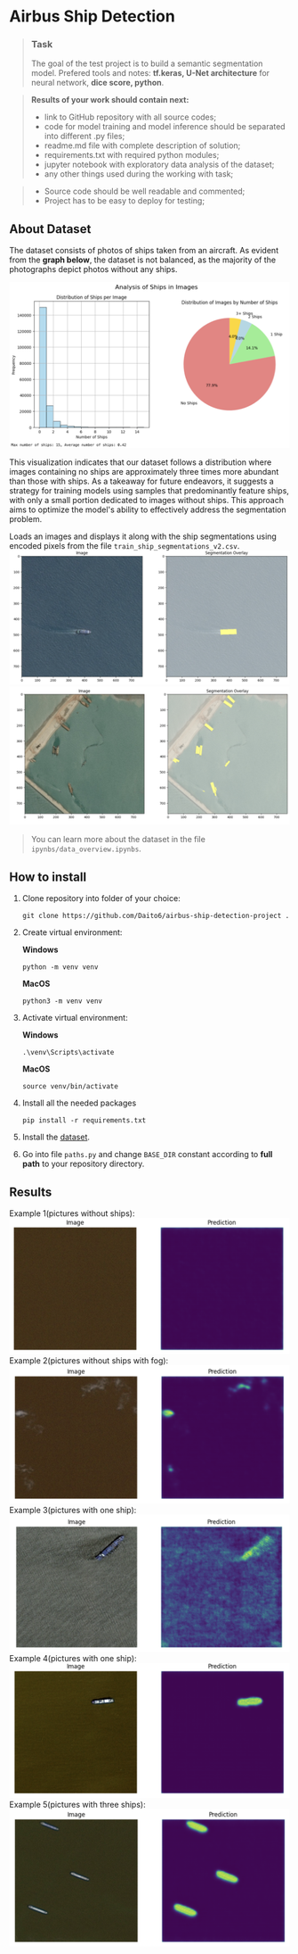 # Airbus Ship Detection

>### Task
> The goal of the test project is to build a semantic segmentation model. Prefered tools and notes: **tf.keras, U-Net architecture** for neural network, **dice score, python**. 

>**Results of your work should contain next:**
>* link to GitHub repository with all source codes;
>* code for model training and model inference should be separated into different .py files;
>* readme.md file with complete description of solution;
>* requirements.txt with required python modules;
>* jupyter notebook with exploratory data analysis of the dataset;
>* any other things used during the working with task;

> * Source code should be well readable and commented;
> * Project has to be easy to deploy for testing;

## About Dataset

The dataset consists of photos of ships taken from an aircraft. As evident from the **graph below**, the dataset is not balanced, as the majority of the photographs depict photos without any ships.

![dataset_analysis](readme_images/dataset_analysis.png)

This visualization indicates that our dataset follows a distribution where images containing no ships are approximately three times more abundant than those with ships. As a takeaway for future endeavors, it suggests a strategy for training models using samples that predominantly feature ships, with only a small portion dedicated to images without ships. This approach aims to optimize the model's ability to effectively address the segmentation problem.

Loads an images and displays it along with the ship segmentations using encoded pixels from the file `train_ship_segmentations_v2.csv`.
![mask_1](readme_images/mask_1.png)
![mask_2](readme_images/mask_2.png)
>You can learn more about the dataset in the file `ipynbs/data_overview.ipynbs`.

## How to install
1. Clone repository into folder of your choice:
   ```
   git clone https://github.com/Daito6/airbus-ship-detection-project .
   ```
2. Create virtual environment:

   **Windows**   
   ```
   python -m venv venv
   ```

   **MacOS**
   ```
   python3 -m venv venv
   ```
3. Activate virtual environment:

   **Windows**
   ```
   .\venv\Scripts\activate
   ```
   
   **MacOS**
   ```
   source venv/bin/activate
   ```
4. Install all the needed packages
    ```
    pip install -r requirements.txt
    ```
5. Install the [dataset](https://www.kaggle.com/c/airbus-ship-detection/data).

6. Go into file `paths.py` and change `BASE_DIR` constant according to **full path** to your repository directory.
## Results
Example 1(pictures without ships): 
![no_ships](readme_images/no_ships.png)
Example 2(pictures without ships with fog): 
![no_ships_and_fog](readme_images/no_ships_and_fog.png)
Example 3(pictures with one ship): 
![one_ship_1](readme_images/one_ship_1.png)
Example 4(pictures with one ship): 
![one_ship_2](readme_images/one_ship_2.png)
Example 5(pictures with three ships): 
![three_ships](readme_images/three_ships.png)
